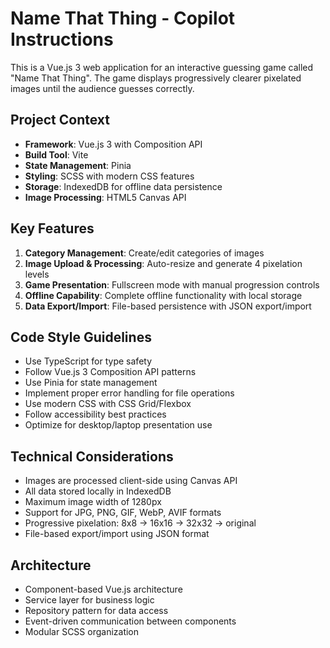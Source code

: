 <!-- Use this file to provide workspace-specific custom instructions to Copilot. For more details, visit https://code.visualstudio.com/docs/copilot/copilot-customization#_use-a-githubcopilotinstructionsmd-file -->

# Name That Thing - Copilot Instructions

This is a Vue.js 3 web application for an interactive guessing game called "Name That Thing". The game displays progressively clearer pixelated images until the audience guesses correctly.

## Project Context
- **Framework**: Vue.js 3 with Composition API
- **Build Tool**: Vite
- **State Management**: Pinia
- **Styling**: SCSS with modern CSS features
- **Storage**: IndexedDB for offline data persistence
- **Image Processing**: HTML5 Canvas API

## Key Features
1. **Category Management**: Create/edit categories of images
2. **Image Upload & Processing**: Auto-resize and generate 4 pixelation levels
3. **Game Presentation**: Fullscreen mode with manual progression controls
4. **Offline Capability**: Complete offline functionality with local storage
5. **Data Export/Import**: File-based persistence with JSON export/import

## Code Style Guidelines
- Use TypeScript for type safety
- Follow Vue.js 3 Composition API patterns
- Use Pinia for state management
- Implement proper error handling for file operations
- Use modern CSS with CSS Grid/Flexbox
- Follow accessibility best practices
- Optimize for desktop/laptop presentation use

## Technical Considerations
- Images are processed client-side using Canvas API
- All data stored locally in IndexedDB
- Maximum image width of 1280px
- Support for JPG, PNG, GIF, WebP, AVIF formats
- Progressive pixelation: 8x8 → 16x16 → 32x32 → original
- File-based export/import using JSON format

## Architecture
- Component-based Vue.js architecture
- Service layer for business logic
- Repository pattern for data access
- Event-driven communication between components
- Modular SCSS organization
